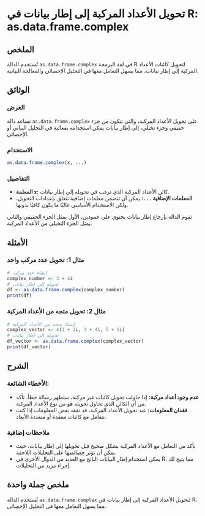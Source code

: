 <!--
Meta Description: # تحويل الأعداد المركبة إلى إطار بيانات في R: as.data.frame.complex ## الملخص تُستخدم الدالة `as.data.frame.complex` في لغة البرمجة R لتحويل كائنات ال...
Meta Keywords: الأعداد, المركبة, إطار, بيانات, إلى
-->

# تحويل الأعداد المركبة إلى إطار بيانات في R: as.data.frame.complex

## الملخص
تُستخدم الدالة `as.data.frame.complex` في لغة البرمجة R لتحويل كائنات الأعداد المركبة إلى إطار بيانات، مما يسهل التعامل معها في التحليل الإحصائي والمعالجة البيانية.

## الوثائق
### الغرض
تساعد دالة `as.data.frame.complex` على تحويل الأعداد المركبة، والتي تتكون من جزء حقيقي وجزء تخيلي، إلى إطار بيانات يمكن استخدامه بفعالية في التحليل البياني أو الإحصائي.

### الاستخدام
```R
as.data.frame.complex(x, ...)
```

### التفاصيل
- **المعلمة `x`:** كائن الأعداد المركبة الذي ترغب في تحويله إلى إطار بيانات.
- **المعلمات الإضافية `...`:** يمكن أن تتضمن معلمات إضافية تتعلق بإعدادات التحويل، ولكن الاستخدام الأساسي غالبًا ما يكون كافيًا بدونها.

تقوم الدالة بإرجاع إطار بيانات يحتوي على عمودين، الأول يمثل الجزء الحقيقي والثاني يمثل الجزء التخيلي من الأعداد المركبة.

## الأمثلة
### مثال 1: تحويل عدد مركب واحد
```R
# إنشاء عدد مركب
complex_number <- 3 + 4i
# تحويله إلى إطار بيانات
df <- as.data.frame.complex(complex_number)
print(df)
```

### مثال 2: تحويل متجه من الأعداد المركبة
```R
# إنشاء متجه من الأعداد المركبة
complex_vector <- c(1 + 2i, 3 + 4i, 5 + 6i)
# تحويله إلى إطار بيانات
df_vector <- as.data.frame.complex(complex_vector)
print(df_vector)
```

## الشرح
### الأخطاء الشائعة:
- **عدم وجود أعداد مركبة:** إذا حاولت تحويل كائنات غير مركبة، ستظهر رسالة خطأ. تأكد من أن الكائن الذي تحاول تحويله هو من نوع الأعداد المركبة.
- **فقدان المعلومات:** عند تحويل الأعداد المركبة، قد تفقد بعض المعلومات إذا كنت تتعامل مع كائنات معقدة أو متعددة الأبعاد.

### ملاحظات إضافية
- تأكد من التعامل مع الأعداد المركبة بشكل صحيح قبل تحويلها إلى إطار بيانات، حيث يمكن أن تؤثر خصائصها على التحليلات اللاحقة.
- يمكن استخدام إطار البيانات الناتج مع العديد من الدوال الأخرى في R، مما يتيح لك إجراء مزيد من التحليلات.

## ملخص جملة واحدة
تُستخدم الدالة `as.data.frame.complex` لتحويل الأعداد المركبة إلى إطار بيانات في R، مما يسهل التعامل معها في التحليل الإحصائي.